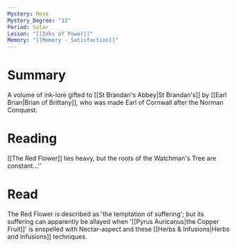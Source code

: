 ```yaml
---
Mystery: Rose
Mystery_Degree: "12"
Period: Solar
Lesson: "[[Inks of Power]]"
Memory: "[[Memory - Satisfaction]]"
---
```

# Summary
A volume of ink-lore gifted to [[St Brandan's Abbey|St Brandan's]] by [[Earl Brian|Brian of Brittany]], who was made Earl of Cornwall after the Norman Conquest.
# Reading
[[The Red Flower]] lies heavy, but the roots of the Watchman's Tree are constant…''
# Read
The Red Flower is described as 'the temptation of suffering'; but its suffering can apparently be allayed when '[[Pyrus Auricanus|the Copper Fruit]]' is enspelled with Nectar-aspect and these [[Herbs & Infusions|Herbs and Infusions]] techniques.
